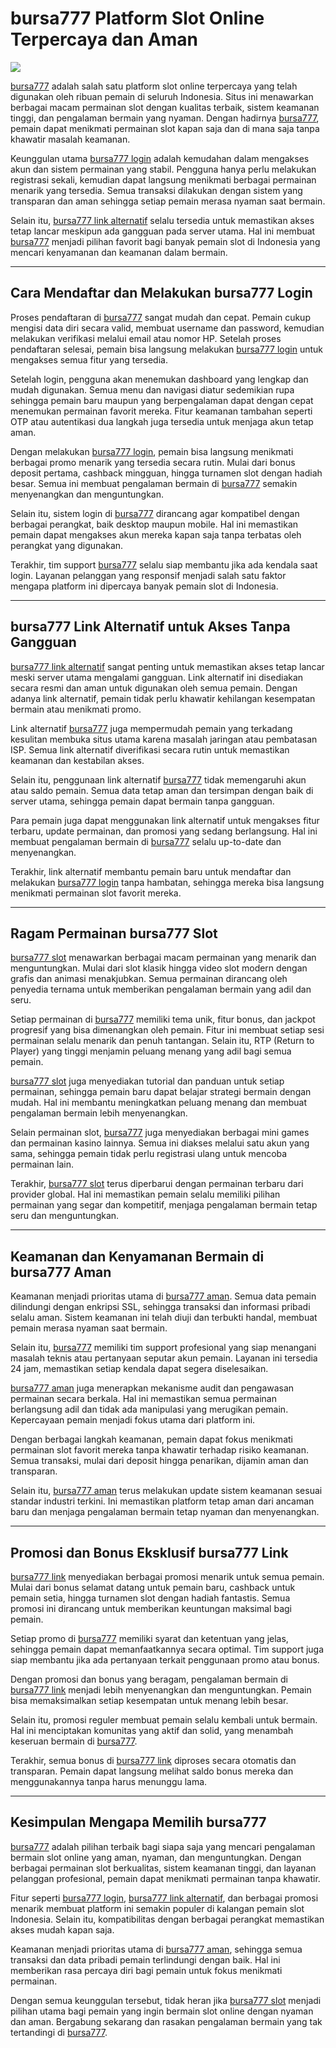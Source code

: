 # bursa777 Platform Slot Online Terpercaya dan Aman

![](https://res.cloudinary.com/dqt4wfmj2/image/upload/v1759383460/bursa777_de5non.webp)

[bursa777](https://alisnic.net) adalah salah satu platform slot online terpercaya yang telah digunakan oleh ribuan pemain di seluruh Indonesia. Situs ini menawarkan berbagai macam permainan slot dengan kualitas terbaik, sistem keamanan tinggi, dan pengalaman bermain yang nyaman. Dengan hadirnya [bursa777](https://alisnic.net), pemain dapat menikmati permainan slot kapan saja dan di mana saja tanpa khawatir masalah keamanan.

Keunggulan utama [bursa777 login](https://alisnic.net) adalah kemudahan dalam mengakses akun dan sistem permainan yang stabil. Pengguna hanya perlu melakukan registrasi sekali, kemudian dapat langsung menikmati berbagai permainan menarik yang tersedia. Semua transaksi dilakukan dengan sistem yang transparan dan aman sehingga setiap pemain merasa nyaman saat bermain.

Selain itu, [bursa777 link alternatif](https://alisnic.net) selalu tersedia untuk memastikan akses tetap lancar meskipun ada gangguan pada server utama. Hal ini membuat [bursa777](https://alisnic.net) menjadi pilihan favorit bagi banyak pemain slot di Indonesia yang mencari kenyamanan dan keamanan dalam bermain.

---

## Cara Mendaftar dan Melakukan bursa777 Login

Proses pendaftaran di [bursa777](https://alisnic.net) sangat mudah dan cepat. Pemain cukup mengisi data diri secara valid, membuat username dan password, kemudian melakukan verifikasi melalui email atau nomor HP. Setelah proses pendaftaran selesai, pemain bisa langsung melakukan [bursa777 login](https://alisnic.net) untuk mengakses semua fitur yang tersedia.

Setelah login, pengguna akan menemukan dashboard yang lengkap dan mudah digunakan. Semua menu dan navigasi diatur sedemikian rupa sehingga pemain baru maupun yang berpengalaman dapat dengan cepat menemukan permainan favorit mereka. Fitur keamanan tambahan seperti OTP atau autentikasi dua langkah juga tersedia untuk menjaga akun tetap aman.

Dengan melakukan [bursa777 login](https://alisnic.net), pemain bisa langsung menikmati berbagai promo menarik yang tersedia secara rutin. Mulai dari bonus deposit pertama, cashback mingguan, hingga turnamen slot dengan hadiah besar. Semua ini membuat pengalaman bermain di [bursa777](https://alisnic.net) semakin menyenangkan dan menguntungkan.

Selain itu, sistem login di [bursa777](https://alisnic.net) dirancang agar kompatibel dengan berbagai perangkat, baik desktop maupun mobile. Hal ini memastikan pemain dapat mengakses akun mereka kapan saja tanpa terbatas oleh perangkat yang digunakan.

Terakhir, tim support [bursa777](https://alisnic.net) selalu siap membantu jika ada kendala saat login. Layanan pelanggan yang responsif menjadi salah satu faktor mengapa platform ini dipercaya banyak pemain slot di Indonesia.

---

## bursa777 Link Alternatif untuk Akses Tanpa Gangguan

[bursa777 link alternatif](https://alisnic.net) sangat penting untuk memastikan akses tetap lancar meski server utama mengalami gangguan. Link alternatif ini disediakan secara resmi dan aman untuk digunakan oleh semua pemain. Dengan adanya link alternatif, pemain tidak perlu khawatir kehilangan kesempatan bermain atau menikmati promo.

Link alternatif [bursa777](https://alisnic.net) juga mempermudah pemain yang terkadang kesulitan membuka situs utama karena masalah jaringan atau pembatasan ISP. Semua link alternatif diverifikasi secara rutin untuk memastikan keamanan dan kestabilan akses.

Selain itu, penggunaan link alternatif [bursa777](https://alisnic.net) tidak memengaruhi akun atau saldo pemain. Semua data tetap aman dan tersimpan dengan baik di server utama, sehingga pemain dapat bermain tanpa gangguan.

Para pemain juga dapat menggunakan link alternatif untuk mengakses fitur terbaru, update permainan, dan promosi yang sedang berlangsung. Hal ini membuat pengalaman bermain di [bursa777](https://alisnic.net) selalu up-to-date dan menyenangkan.

Terakhir, link alternatif membantu pemain baru untuk mendaftar dan melakukan [bursa777 login](https://alisnic.net) tanpa hambatan, sehingga mereka bisa langsung menikmati permainan slot favorit mereka.

---

## Ragam Permainan bursa777 Slot

[bursa777 slot](https://alisnic.net) menawarkan berbagai macam permainan yang menarik dan menguntungkan. Mulai dari slot klasik hingga video slot modern dengan grafis dan animasi menakjubkan. Semua permainan dirancang oleh penyedia ternama untuk memberikan pengalaman bermain yang adil dan seru.

Setiap permainan di [bursa777](https://alisnic.net) memiliki tema unik, fitur bonus, dan jackpot progresif yang bisa dimenangkan oleh pemain. Fitur ini membuat setiap sesi permainan selalu menarik dan penuh tantangan. Selain itu, RTP (Return to Player) yang tinggi menjamin peluang menang yang adil bagi semua pemain.

[bursa777 slot](https://alisnic.net) juga menyediakan tutorial dan panduan untuk setiap permainan, sehingga pemain baru dapat belajar strategi bermain dengan mudah. Hal ini membantu meningkatkan peluang menang dan membuat pengalaman bermain lebih menyenangkan.

Selain permainan slot, [bursa777](https://alisnic.net) juga menyediakan berbagai mini games dan permainan kasino lainnya. Semua ini diakses melalui satu akun yang sama, sehingga pemain tidak perlu registrasi ulang untuk mencoba permainan lain.

Terakhir, [bursa777 slot](https://alisnic.net) terus diperbarui dengan permainan terbaru dari provider global. Hal ini memastikan pemain selalu memiliki pilihan permainan yang segar dan kompetitif, menjaga pengalaman bermain tetap seru dan menguntungkan.

---

## Keamanan dan Kenyamanan Bermain di bursa777 Aman

Keamanan menjadi prioritas utama di [bursa777 aman](https://alisnic.net). Semua data pemain dilindungi dengan enkripsi SSL, sehingga transaksi dan informasi pribadi selalu aman. Sistem keamanan ini telah diuji dan terbukti handal, membuat pemain merasa nyaman saat bermain.

Selain itu, [bursa777](https://alisnic.net) memiliki tim support profesional yang siap menangani masalah teknis atau pertanyaan seputar akun pemain. Layanan ini tersedia 24 jam, memastikan setiap kendala dapat segera diselesaikan.

[bursa777 aman](https://alisnic.net) juga menerapkan mekanisme audit dan pengawasan permainan secara berkala. Hal ini memastikan semua permainan berlangsung adil dan tidak ada manipulasi yang merugikan pemain. Kepercayaan pemain menjadi fokus utama dari platform ini.

Dengan berbagai langkah keamanan, pemain dapat fokus menikmati permainan slot favorit mereka tanpa khawatir terhadap risiko keamanan. Semua transaksi, mulai dari deposit hingga penarikan, dijamin aman dan transparan.

Selain itu, [bursa777 aman](https://alisnic.net) terus melakukan update sistem keamanan sesuai standar industri terkini. Ini memastikan platform tetap aman dari ancaman baru dan menjaga pengalaman bermain tetap nyaman dan menyenangkan.

---

## Promosi dan Bonus Eksklusif bursa777 Link

[bursa777 link](https://alisnic.net) menyediakan berbagai promosi menarik untuk semua pemain. Mulai dari bonus selamat datang untuk pemain baru, cashback untuk pemain setia, hingga turnamen slot dengan hadiah fantastis. Semua promosi ini dirancang untuk memberikan keuntungan maksimal bagi pemain.

Setiap promo di [bursa777](https://alisnic.net) memiliki syarat dan ketentuan yang jelas, sehingga pemain dapat memanfaatkannya secara optimal. Tim support juga siap membantu jika ada pertanyaan terkait penggunaan promo atau bonus.

Dengan promosi dan bonus yang beragam, pengalaman bermain di [bursa777 link](https://alisnic.net) menjadi lebih menyenangkan dan menguntungkan. Pemain bisa memaksimalkan setiap kesempatan untuk menang lebih besar.

Selain itu, promosi reguler membuat pemain selalu kembali untuk bermain. Hal ini menciptakan komunitas yang aktif dan solid, yang menambah keseruan bermain di [bursa777](https://alisnic.net).

Terakhir, semua bonus di [bursa777 link](https://alisnic.net) diproses secara otomatis dan transparan. Pemain dapat langsung melihat saldo bonus mereka dan menggunakannya tanpa harus menunggu lama.

---

## Kesimpulan Mengapa Memilih bursa777

[bursa777](https://alisnic.net) adalah pilihan terbaik bagi siapa saja yang mencari pengalaman bermain slot online yang aman, nyaman, dan menguntungkan. Dengan berbagai permainan slot berkualitas, sistem keamanan tinggi, dan layanan pelanggan profesional, pemain dapat menikmati permainan tanpa khawatir.

Fitur seperti [bursa777 login](https://alisnic.net), [bursa777 link alternatif](https://alisnic.net), dan berbagai promosi menarik membuat platform ini semakin populer di kalangan pemain slot Indonesia. Selain itu, kompatibilitas dengan berbagai perangkat memastikan akses mudah kapan saja.

Keamanan menjadi prioritas utama di [bursa777 aman](https://alisnic.net), sehingga semua transaksi dan data pribadi pemain terlindungi dengan baik. Hal ini memberikan rasa percaya diri bagi pemain untuk fokus menikmati permainan.

Dengan semua keunggulan tersebut, tidak heran jika [bursa777 slot](https://alisnic.net) menjadi pilihan utama bagi pemain yang ingin bermain slot online dengan nyaman dan aman. Bergabung sekarang dan rasakan pengalaman bermain yang tak tertandingi di [bursa777](https://alisnic.net).
